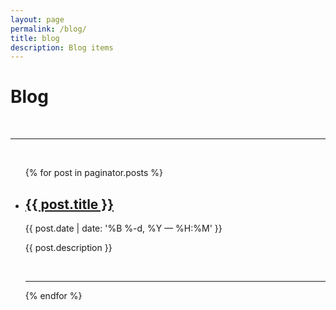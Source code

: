 ```yaml
---
layout: page
permalink: /blog/
title: blog
description: Blog items
---
```


<div class="header-bar">
  <h1>Blog</h1>
  <!-- <h2>High Performance & Analytic Computing Engineer</h2>. -->
  <br/>
  <hr>
  <br/>
</div>


<ul class="post-list">
    {% for post in paginator.posts %}
      <li>
        <h2><a class="post-title" href="{{ post.url | prepend: site.baseurl }}">{{ post.title }}</a></h2>
        <p class="post-meta">{{ post.date | date: '%B %-d, %Y — %H:%M' }}</p>
        <p>{{ post.description }}</p>
        <br/>
        <hr/>
      </li>
    {% endfor %}
</ul>